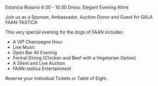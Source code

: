 Estancia Rosario
6:30 - 10:30
Dress: Elegant Evening Attire

Join us as a Sponser, Ambassador, Auction Donor and Guest for GALA FAAN-TASTICA

This very special evening for the dogs of FAAN includes:

- A VIP Champagne Hour
- Live Music
- Open Bar All Evening
- Formal Dining (Chicken and Beef with a Vegetarian Option)
- A Silent and Live Auction
- FAAN-tastica Entertainment

<span id='reserve-text' user='info' domain='faanecuador.org'>Reserve</span> your individual Tickets or Table of Eight.

